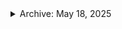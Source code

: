 <details>  

<summary> Archive: May 18, 2025</summary> 

## Theme: First Project Breakthrough

### What I Built:
- Created a Python project that:
  - Calculates numerology from name (character count)
  - Extracts Western Zodiac sign from DOB
  - Determines Chinese Zodiac + Element + Yin/Yang polarity
  - Calculates age dynamically from DOB
- Used `datetime`, custom functions, f-strings
- Structured the project professionally with:
  - `numerology_zodiac.py`
  - `README.md`
  - Clean output formatting
- Final terminal tool feels like a working spiritual/astrological app

---

### What I Learned:
- How to calculate values from `input()`, use `map()`, and split strings
- Working with `datetime` to compute age
- Using modulo (`%`) and list indexing for logic mapping (zodiacs)
- How to build and return formatted strings from functions
- Best practices for file naming (`snake_case.py`, `README.md`)
- Markdown structure for project documentation
- Felt what it's like to finish and polish a complete project

[See my 1st project](https://github.com/tnauckunas/dev-grind-vault/tree/ecfaeddbe15c33816447069367aead66520a5df0/python/bootcamp-100-projects/project-1-numerology-zodiac-analyzer)

<details>  
  
---

<details>  

<summary> Archive: May 19, 2025</summary> 

## Breakthrough:

- I no longer try to memorize code. I strategize solutions, research modular code snippets, and build end-to-end logic that solves real problems. I’m now writing code like an engineer, not a student.

<details>  

